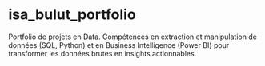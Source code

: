 # isa_bulut_portfolio
Portfolio de projets en Data. Compétences en extraction et manipulation de données (SQL, Python) et en Business Intelligence (Power BI) pour transformer les données brutes en insights actionnables.
